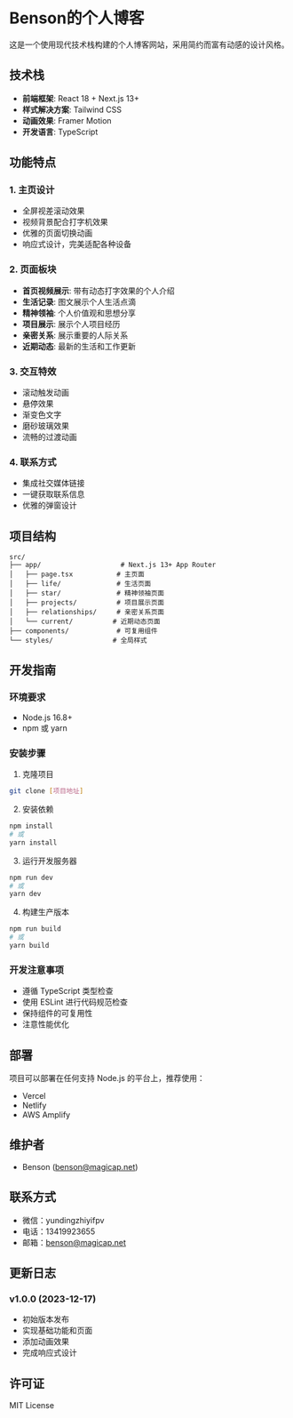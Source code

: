 # Benson的个人博客

这是一个使用现代技术栈构建的个人博客网站，采用简约而富有动感的设计风格。

## 技术栈

- **前端框架**: React 18 + Next.js 13+
- **样式解决方案**: Tailwind CSS
- **动画效果**: Framer Motion
- **开发语言**: TypeScript

## 功能特点

### 1. 主页设计
- 全屏视差滚动效果
- 视频背景配合打字机效果
- 优雅的页面切换动画
- 响应式设计，完美适配各种设备

### 2. 页面板块
- **首页视频展示**: 带有动态打字效果的个人介绍
- **生活记录**: 图文展示个人生活点滴
- **精神领袖**: 个人价值观和思想分享
- **项目展示**: 展示个人项目经历
- **亲密关系**: 展示重要的人际关系
- **近期动态**: 最新的生活和工作更新

### 3. 交互特效
- 滚动触发动画
- 悬停效果
- 渐变色文字
- 磨砂玻璃效果
- 流畅的过渡动画

### 4. 联系方式
- 集成社交媒体链接
- 一键获取联系信息
- 优雅的弹窗设计

## 项目结构

```
src/
├── app/                    # Next.js 13+ App Router
│   ├── page.tsx           # 主页面
│   ├── life/              # 生活页面
│   ├── star/              # 精神领袖页面
│   ├── projects/          # 项目展示页面
│   ├── relationships/     # 亲密关系页面
│   └── current/          # 近期动态页面
├── components/            # 可复用组件
└── styles/               # 全局样式
```

## 开发指南

### 环境要求
- Node.js 16.8+
- npm 或 yarn

### 安装步骤

1. 克隆项目
```bash
git clone [项目地址]
```

2. 安装依赖
```bash
npm install
# 或
yarn install
```

3. 运行开发服务器
```bash
npm run dev
# 或
yarn dev
```

4. 构建生产版本
```bash
npm run build
# 或
yarn build
```

### 开发注意事项
- 遵循 TypeScript 类型检查
- 使用 ESLint 进行代码规范检查
- 保持组件的可复用性
- 注意性能优化

## 部署

项目可以部署在任何支持 Node.js 的平台上，推荐使用：
- Vercel
- Netlify
- AWS Amplify

## 维护者

- Benson (benson@magicap.net)

## 联系方式

- 微信：yundingzhiyifpv
- 电话：13419923655
- 邮箱：benson@magicap.net

## 更新日志

### v1.0.0 (2023-12-17)
- 初始版本发布
- 实现基础功能和页面
- 添加动画效果
- 完成响应式设计

## 许可证

MIT License
